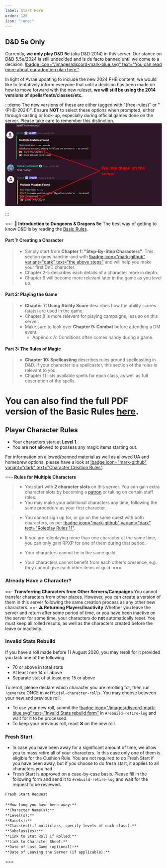 ```yaml
---
label: Start Here
order: 120
icon: ":one:"
---
```


## D&D 5e Only

Currently, **we only play D&D 5e** (aka D&D 2014) in this server. Our stance on D&D 5.5e/2024 is still undecided and is de facto banned until we come to a decision. [!badge icon="/images/discord-mark-blue.svg" text="You can read more about our adoption plan here."](https://discord.com/channels/512870694883950598/528882919658356753/1280268751639543949)

In light of Avrae updating to include the new 2024 PHB content, we would like to tentatively inform everyone that until a decision has been made on how to move forward with the new ruleset, **we will still be using the 2014 versions of spells/feats/classes/etc.**

:::demo
The new versions of these are either tagged with "(free-rules)" or "(PHB-2024)". Ensure **NOT** to select these options when prompted, either through casting or look-up, especially during official games done on the server. Please take care to remember this distinction.
![](/images/avrae-2014-2024.png)
<style>
.demo p, .demo figure {
  display: inline-block;
}

.demo p {
  width: 40%;
  margin-right: -1em;
}
.demo figure { 
  float: right; 
  width: 60%;
  overflow: hidden;
}

.demo figure img {
  max-width: unset;
  width: 110%;
}
</style>

:::

==- :beginner: **Introduction to Dungeons & Dragons 5e**
The best way of getting to know D&D is by reading the [Basic Rules](https://www.dndbeyond.com/sources/basic-rules).

#### Part 1: Creating a Character
> - Simply start from **Chapter 1: "Step-By-Step Characters"**. This section goes hand-in-and with [!badge icon="mark-github" variant="dark" text="the above steps"](/character-building/new-to-dnd.md/#dd-beyond-character-builder) and will help you make your first DnD character. 
> - Chapter 2-5 describes each details of a character more in depth.
> - Chapter 6 will become more relevant later in the game as you level up.

#### Part 2: Playing the Game
> - **Chapter 7: Using Ability Score** describes how the ability scores (stats) are used in the game.
> - Chapter 8 is more relevant for playing campaigns, less so on this server.
> - Make sure to look over **Chapter 9: Combat** before attending a DM event.
>   - Appendix A: Conditions often comes handy during a game.

#### Part 3: The Rules of Magic

> - **Chapter 10: Spellcasting** describes rules around spellcasting in D&D. If your character is a spellcaster, this section of the rules is relevant to you.
> - Chapter 11 lists available spells for each class, as well as full description of the spells.

You can also find the full PDF version of the Basic Rules [here](http://media.wizards.com/2018/dnd/downloads/DnD_BasicRules_2018.pdf).
===


## Player Character Rules

- Your characters start at **Level 1**.
- You are **not** allowed to possess any magic items starting out.

For information on allowed/banned material as well as allowed UA and homebrew options, please have a look at [!badge icon="mark-github" variant="dark" text="Character Creation Rules"](/character-building/cc-rules/).

==- **Rules for Multiple Characters**
> - You start with **2 character slots** on this server. You can gain extra character slots by becoming a [patron](https://www.patreon.com/Dndworld) or taking on certain staff roles.
> - You may make your additional characters any time, following the same procedure as your first character. 

> - You cannot sign up for, or go on the same quest with both characters, as per [!badge icon="mark-github" variant="dark" text="Roleplay Rules 11"](/rp-rules/). 
> - If you are roleplaying more than one character at the same time, you can only gain RPXP for one of them during that period.
> 
> - Your characters cannot be in the same guild.
> - Your characters cannot benefit from each other's presence, e.g. they cannot give each other items or gold.
===

### Already Have a Character?

==- **Transferring Characters from Other Servers/Campaigns**
You cannot transfer characters from other places. However, you can create a version of them in this server following the same creation process as any other new characters.
==- **:warning: Returning Players/Inactivity**
Whether you leave the server and return after some period of time, or you have been inactive on the server for some time, your characters do **not** automatically reset. You must keep all rolled results, as well as the characters created before the leave or inactivity. 

### Invalid Stats Rebuild
If you have a roll made before 11 August 2020, you may reroll for it provided you lack one of the following:
- 70 or above in total stats
- At least one 14 or above
- Separate stat of at least one 15 or above

To reroll, please declare which character you are rerolling for, then run `!generate` ONCE in `#official-character-rolls`. You may choose between your new and previous roll:
- To use your new roll, submit the [!badge icon="/images/discord-mark-blue.svg" text="Invalid Stats rebuild form"](https://discord.com/channels/512870694883950598/542953099560615946/941343439428145223) in `#rebuild-retire-log` and wait for it to be processed.
- To keep your previous roll, react ❌ on the new roll.

### Fresh Start
- In case you have been away for a significant amount of time, we allow you to mass retire all of your characters. In this case only one of them is eligible for the Cushion Rule. You are not required to do Fresh Start if you have been away, but if you choose to do fresh start, it applies to all characters you had.
- Fresh Start is approved on a case-by-case basis. Please fill in the following form and send it to `#rebuild-retire-log` and wait for the request to be reviewed.

```md
Fresh Start Request

**How long you have been away:** 
**Character Name(s):** 
**Level(s):** 
**Race(s):** 
**Class(es)(if multiclass, specify levels of each class):** 
**Subclass(es):** 
**Link to Stat Roll if Rolled:** 
**Link to Character Sheet:** 
**Date of Last Game (optional):** 
**Date of Leaving the Server (if applicable):** 
```
===
